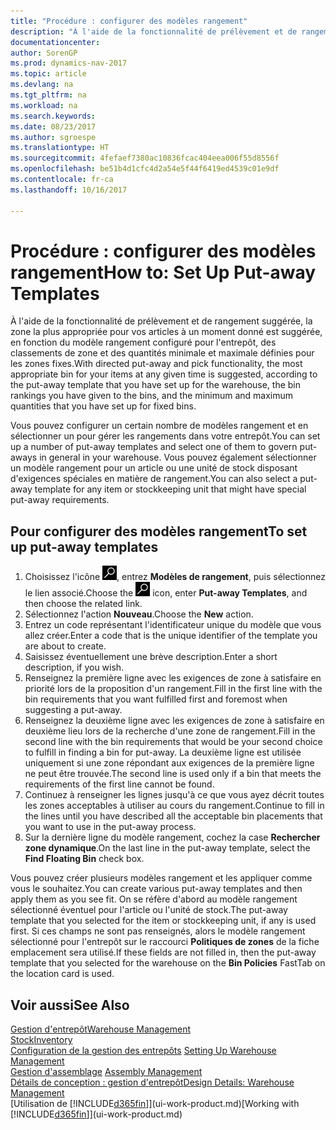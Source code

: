 ```yaml
---
title: "Procédure : configurer des modèles rangement"
description: "À l'aide de la fonctionnalité de prélèvement et de rangement suggérée, la zone la plus appropriée pour vos articles à un moment donné est suggérée, en fonction du modèle rangement configuré pour l'entrepôt, des classements de zone et des quantités minimale et maximale définies pour les zones fixes."
documentationcenter: 
author: SorenGP
ms.prod: dynamics-nav-2017
ms.topic: article
ms.devlang: na
ms.tgt_pltfrm: na
ms.workload: na
ms.search.keywords: 
ms.date: 08/23/2017
ms.author: sgroespe
ms.translationtype: HT
ms.sourcegitcommit: 4fefaef7380ac10836fcac404eea006f55d8556f
ms.openlocfilehash: be51b4d1cfc4d2a54e5f44f6419ed4539c01e9df
ms.contentlocale: fr-ca
ms.lasthandoff: 10/16/2017

---
```

# <a name="how-to-set-up-put-away-templates"></a><span data-ttu-id="3f716-103">Procédure : configurer des modèles rangement</span><span class="sxs-lookup"><span data-stu-id="3f716-103">How to: Set Up Put-away Templates</span></span>
<span data-ttu-id="3f716-104">À l'aide de la fonctionnalité de prélèvement et de rangement suggérée, la zone la plus appropriée pour vos articles à un moment donné est suggérée, en fonction du modèle rangement configuré pour l'entrepôt, des classements de zone et des quantités minimale et maximale définies pour les zones fixes.</span><span class="sxs-lookup"><span data-stu-id="3f716-104">With directed put-away and pick functionality, the most appropriate bin for your items at any given time is suggested, according to the put-away template that you have set up for the warehouse, the bin rankings you have given to the bins, and the minimum and maximum quantities that you have set up for fixed bins.</span></span>  

<span data-ttu-id="3f716-105">Vous pouvez configurer un certain nombre de modèles rangement et en sélectionner un pour gérer les rangements dans votre entrepôt.</span><span class="sxs-lookup"><span data-stu-id="3f716-105">You can set up a number of put-away templates and select one of them to govern put-aways in general in your warehouse.</span></span> <span data-ttu-id="3f716-106">Vous pouvez également sélectionner un modèle rangement pour un article ou une unité de stock disposant d'exigences spéciales en matière de rangement.</span><span class="sxs-lookup"><span data-stu-id="3f716-106">You can also select a put-away template for any item or stockkeeping unit that might have special put-away requirements.</span></span>  

## <a name="to-set-up-put-away-templates"></a><span data-ttu-id="3f716-107">Pour configurer des modèles rangement</span><span class="sxs-lookup"><span data-stu-id="3f716-107">To set up put-away templates</span></span>  
1.  <span data-ttu-id="3f716-108">Choisissez l'icône ![Page ou rapport pour la recherche](media/ui-search/search_small.png "icône Page ou rapport pour la recherche"), entrez **Modèles de rangement**, puis sélectionnez le lien associé.</span><span class="sxs-lookup"><span data-stu-id="3f716-108">Choose the ![Search for Page or Report](media/ui-search/search_small.png "Search for Page or Report icon") icon, enter **Put-away Templates**, and then choose the related link.</span></span>  
2.  <span data-ttu-id="3f716-109">Sélectionnez l'action **Nouveau**.</span><span class="sxs-lookup"><span data-stu-id="3f716-109">Choose the **New** action.</span></span>  
3.  <span data-ttu-id="3f716-110">Entrez un code représentant l'identificateur unique du modèle que vous allez créer.</span><span class="sxs-lookup"><span data-stu-id="3f716-110">Enter a code that is the unique identifier of the template you are about to create.</span></span>  
4.  <span data-ttu-id="3f716-111">Saisissez éventuellement une brève description.</span><span class="sxs-lookup"><span data-stu-id="3f716-111">Enter a short description, if you wish.</span></span>  
5.  <span data-ttu-id="3f716-112">Renseignez la première ligne avec les exigences de zone à satisfaire en priorité lors de la proposition d'un rangement.</span><span class="sxs-lookup"><span data-stu-id="3f716-112">Fill in the first line with the bin requirements that you want fulfilled first and foremost when suggesting a put-away.</span></span>  
6.  <span data-ttu-id="3f716-113">Renseignez la deuxième ligne avec les exigences de zone à satisfaire en deuxième lieu lors de la recherche d'une zone de rangement.</span><span class="sxs-lookup"><span data-stu-id="3f716-113">Fill in the second line with the bin requirements that would be your second choice to fulfill in finding a bin for put-away.</span></span> <span data-ttu-id="3f716-114">La deuxième ligne est utilisée uniquement si une zone répondant aux exigences de la première ligne ne peut être trouvée.</span><span class="sxs-lookup"><span data-stu-id="3f716-114">The second line is used only if a bin that meets the requirements of the first line cannot be found.</span></span>  
7.  <span data-ttu-id="3f716-115">Continuez à renseigner les lignes jusqu'à ce que vous ayez décrit toutes les zones acceptables à utiliser au cours du rangement.</span><span class="sxs-lookup"><span data-stu-id="3f716-115">Continue to fill in the lines until you have described all the acceptable bin placements that you want to use in the put-away process.</span></span>  
8.  <span data-ttu-id="3f716-116">Sur la dernière ligne du modèle rangement, cochez la case **Rechercher zone dynamique**.</span><span class="sxs-lookup"><span data-stu-id="3f716-116">On the last line in the put-away template, select the **Find Floating Bin** check box.</span></span>  

<span data-ttu-id="3f716-117">Vous pouvez créer plusieurs modèles rangement et les appliquer comme vous le souhaitez.</span><span class="sxs-lookup"><span data-stu-id="3f716-117">You can create various put-away templates and then apply them as you see fit.</span></span> <span data-ttu-id="3f716-118">On se réfère d'abord au modèle rangement sélectionné éventuel pour l'article ou l'unité de stock.</span><span class="sxs-lookup"><span data-stu-id="3f716-118">The put-away template that you selected for the item or stockkeeping unit, if any is used first.</span></span> <span data-ttu-id="3f716-119">Si ces champs ne sont pas renseignés, alors le modèle rangement sélectionné pour l'entrepôt sur le raccourci **Politiques de zones** de la fiche emplacement sera utilisé.</span><span class="sxs-lookup"><span data-stu-id="3f716-119">If these fields are not filled in, then the put-away template that you selected for the warehouse on the **Bin Policies** FastTab on the location card is used.</span></span>  

## <a name="see-also"></a><span data-ttu-id="3f716-120">Voir aussi</span><span class="sxs-lookup"><span data-stu-id="3f716-120">See Also</span></span>  
[<span data-ttu-id="3f716-121">Gestion d'entrepôt</span><span class="sxs-lookup"><span data-stu-id="3f716-121">Warehouse Management</span></span>](warehouse-manage-warehouse.md)  
[<span data-ttu-id="3f716-122">Stock</span><span class="sxs-lookup"><span data-stu-id="3f716-122">Inventory</span></span>](inventory-manage-inventory.md)  
<span data-ttu-id="3f716-123">[Configuration de la gestion des entrepôts](warehouse-setup-warehouse.md)   </span><span class="sxs-lookup"><span data-stu-id="3f716-123">[Setting Up Warehouse Management](warehouse-setup-warehouse.md)   </span></span>  
<span data-ttu-id="3f716-124">[Gestion d'assemblage](assembly-assemble-items.md)  </span><span class="sxs-lookup"><span data-stu-id="3f716-124">[Assembly Management](assembly-assemble-items.md)  </span></span>  
[<span data-ttu-id="3f716-125">Détails de conception : gestion d'entrepôt</span><span class="sxs-lookup"><span data-stu-id="3f716-125">Design Details: Warehouse Management</span></span>](design-details-warehouse-management.md)  
<span data-ttu-id="3f716-126">[Utilisation de [!INCLUDE[d365fin](includes/d365fin_md.md)]](ui-work-product.md)</span><span class="sxs-lookup"><span data-stu-id="3f716-126">[Working with [!INCLUDE[d365fin](includes/d365fin_md.md)]](ui-work-product.md)</span></span>

